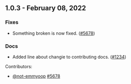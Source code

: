 ## 1.0.3 - February 08, 2022
### Fixes
* Something broken is now fixed. ([#5678](https://github.com/dbt-labs/dbt-core/issues/5678)) 
### Docs
* Added line about changie to contributing docs. ([#1234](https://github.com/dbt-labs/dbt-core/issues/1234)) 

Contributors:
* [@not-emmyoop](https://github.com/not-emmyoop) [#5678](https://github.com/dbt-labs/dbt-core/pull/5678)
